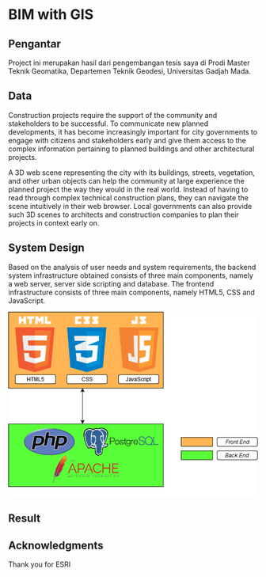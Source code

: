 # BIM with GIS

## Pengantar

Project ini merupakan hasil dari pengembangan tesis saya di Prodi Master Teknik Geomatika, Departemen Teknik Geodesi, Universitas Gadjah Mada.

## Data

Construction projects require the support of the community and stakeholders to be successful. To communicate new planned developments, it has become increasingly important for city governments to engage with citizens and stakeholders early and give them access to the complex information pertaining to planned buildings and other architectural projects.

A 3D web scene representing the city with its buildings, streets, vegetation, and other urban objects can help the community at large experience the planned project the way they would in the real world. Instead of having to read through complex technical construction plans, they can navigate the scene intuitively in their web browser. Local governments can also provide such 3D scenes to architects and construction companies to plan their projects in context early on.

## System Design

Based on the analysis of user needs and system requirements, the backend system infrastructure obtained consists of three main components, namely a web server, server side scripting and database. The frontend infrastructure consists of three main components, namely HTML5, CSS and JavaScript.

![](https://github.com/ugadimas25/siriska_apps/blob/main/assets/images/Tesis_Dimas-Backend%20dan%20frontend.png)

## Result

## Acknowledgments

Thank you for ESRI
